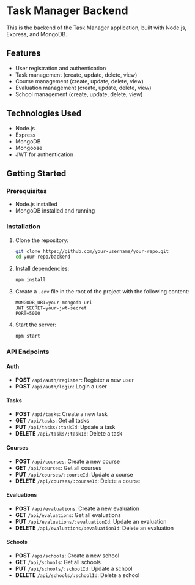 # Task Manager Backend

This is the backend of the Task Manager application, built with Node.js, Express, and MongoDB.

## Features

- User registration and authentication
- Task management (create, update, delete, view)
- Course management (create, update, delete, view)
- Evaluation management (create, update, delete, view)
- School management (create, update, delete, view)

## Technologies Used

- Node.js
- Express
- MongoDB
- Mongoose
- JWT for authentication

## Getting Started

### Prerequisites

- Node.js installed
- MongoDB installed and running

### Installation

1. Clone the repository:
    ```sh
    git clone https://github.com/your-username/your-repo.git
    cd your-repo/backend
    ```

2. Install dependencies:
    ```sh
    npm install
    ```

3. Create a `.env` file in the root of the project with the following content:
    ```env
    MONGODB_URI=your-mongodb-uri
    JWT_SECRET=your-jwt-secret
    PORT=5000
    ```

4. Start the server:
    ```sh
    npm start
    ```

### API Endpoints

#### Auth

- **POST** `/api/auth/register`: Register a new user
- **POST** `/api/auth/login`: Login a user

#### Tasks

- **POST** `/api/tasks`: Create a new task
- **GET** `/api/tasks`: Get all tasks
- **PUT** `/api/tasks/:taskId`: Update a task
- **DELETE** `/api/tasks/:taskId`: Delete a task

#### Courses

- **POST** `/api/courses`: Create a new course
- **GET** `/api/courses`: Get all courses
- **PUT** `/api/courses/:courseId`: Update a course
- **DELETE** `/api/courses/:courseId`: Delete a course

#### Evaluations

- **POST** `/api/evaluations`: Create a new evaluation
- **GET** `/api/evaluations`: Get all evaluations
- **PUT** `/api/evaluations/:evaluationId`: Update an evaluation
- **DELETE** `/api/evaluations/:evaluationId`: Delete an evaluation

#### Schools

- **POST** `/api/schools`: Create a new school
- **GET** `/api/schools`: Get all schools
- **PUT** `/api/schools/:schoolId`: Update a school
- **DELETE** `/api/schools/:schoolId`: Delete a school
